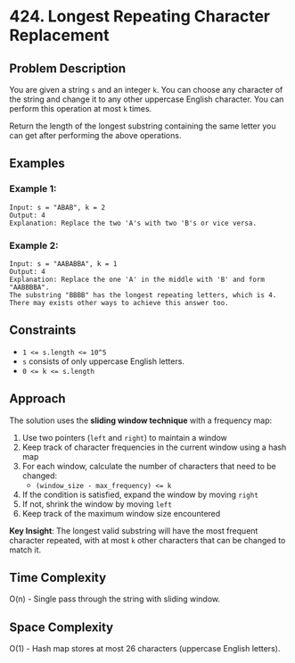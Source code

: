 # 424. Longest Repeating Character Replacement

## Problem Description

You are given a string `s` and an integer `k`. You can choose any character of the string and change it to any other uppercase English character. You can perform this operation at most `k` times.

Return the length of the longest substring containing the same letter you can get after performing the above operations.

## Examples

### Example 1:
```
Input: s = "ABAB", k = 2
Output: 4
Explanation: Replace the two 'A's with two 'B's or vice versa.
```

### Example 2:
```
Input: s = "AABABBA", k = 1
Output: 4
Explanation: Replace the one 'A' in the middle with 'B' and form "AABBBBA".
The substring "BBBB" has the longest repeating letters, which is 4.
There may exists other ways to achieve this answer too.
```

## Constraints

- `1 <= s.length <= 10^5`
- `s` consists of only uppercase English letters.
- `0 <= k <= s.length`

## Approach

The solution uses the **sliding window technique** with a frequency map:

1. Use two pointers (`left` and `right`) to maintain a window
2. Keep track of character frequencies in the current window using a hash map
3. For each window, calculate the number of characters that need to be changed:
   - `(window_size - max_frequency) <= k`
4. If the condition is satisfied, expand the window by moving `right`
5. If not, shrink the window by moving `left`
6. Keep track of the maximum window size encountered

**Key Insight**: The longest valid substring will have the most frequent character repeated, with at most `k` other characters that can be changed to match it.

## Time Complexity

O(n) - Single pass through the string with sliding window.

## Space Complexity

O(1) - Hash map stores at most 26 characters (uppercase English letters).
